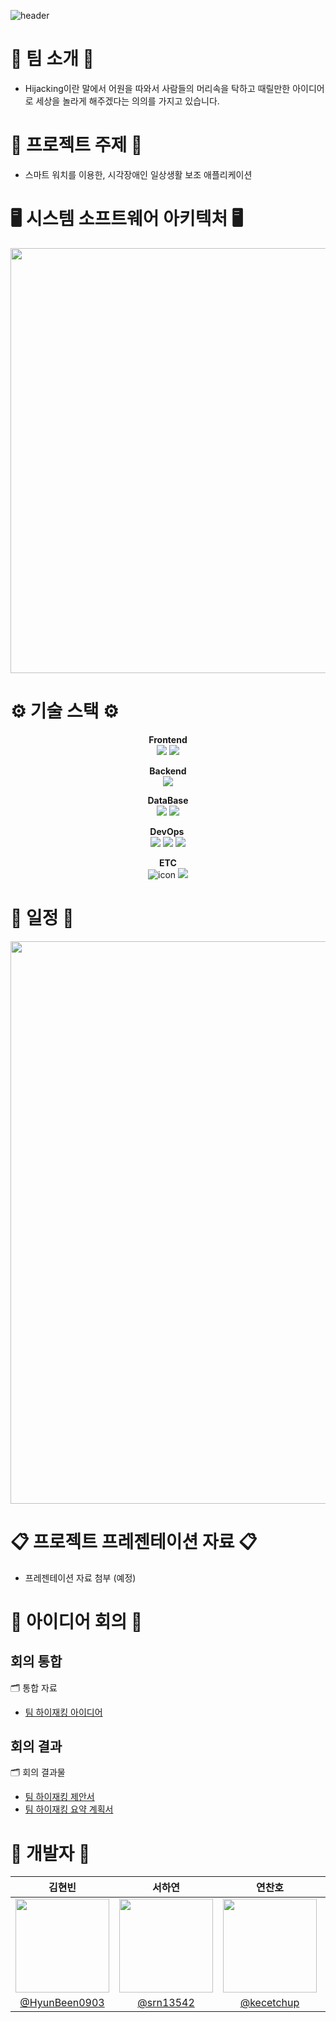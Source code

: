 ![header](https://capsule-render.vercel.app/api?type=waving&color=0&text=TeamHijacking)
# 🔫  팀 소개 🔫
 * Hijacking이란 말에서 어원을 따와서 사람들의 머리속을 탁하고 때릴만한 아이디어로 세상을 놀라게 해주겠다는 의의를 가지고 있습니다.
# 🚩 프로젝트 주제 🚩
 * 스마트 워치를 이용한, 시각장애인 일상생활 보조 애플리케이션
# 🖥 시스템 소프트웨어 아키텍처 🖥
<p align="center">
<img width="680" src = "https://github.com/user-attachments/assets/656a2ebb-ea70-41cb-acb7-3caef437a1bf">
</p>

# ⚙ 기술 스택 ⚙

<p align = "center">
 <strong> Frontend </strong><br>
<img src = "https://img.shields.io/badge/Kotlin-0095D5?&style=for-the-badge&logo=kotlin&logoColor=white">
  <img src="https://img.shields.io/badge/java-007396?style=for-the-badge&logo=java&logoColor=white"> 
</p>

<p align = "center">
 <strong> Backend </strong><br>
<img src = "https://img.shields.io/badge/spring-6DB33F?style=for-the-badge&logo=spring&logoColor=white"> 
</p>

<p align = "center">
 <strong> DataBase </strong><br>
 <img src = "https://img.shields.io/badge/MySQL-4479A1?&style=for-the-badge&logo=MySQL&logoColor=black">
 <img src="https://img.shields.io/badge/Amazon RDS-527FFF?style=for-the-badge&logo=Amazon RDS&logoColor=white">
</p>

 
<p align="center">
<strong> DevOps <br></strong>
<img src="https://img.shields.io/badge/docker-2496ED?style=for-the-badge&logo=docker&logoColor=white">  <img src="https://img.shields.io/badge/githubactions-2088FF?style=for-the-badge&logo=githubactions&logoColor=white">  <img src="https://img.shields.io/badge/Amazon EC2-FF9900?style=for-the-badge&logo=Amazon EC2&logoColor=white">
</p>

<p align = "center">
 <strong> ETC </strong><br>
  <img src="https://img.shields.io/badge/figma-5B0BB5?style=for-the-badge&logo=figma&logoColor=white" alt="icon" />
  <img src="https://img.shields.io/badge/github-181717?style=for-the-badge&logo=github&logoColor=white">
  
</p>

# 📆 일정 📆
<p align="center">
<img width="900" src = "https://github.com/user-attachments/assets/80d9cc27-b99e-4c90-af78-ce7700aed50f"> <br>
</p>
  
# 📋 프로젝트 프레젠테이션 자료 📋
 * 프레젠테이션 자료 첨부 (예정)

# 📌 아이디어 회의 📌

## 회의 통합
 🗂 통합 자료
- <a href = "https://drive.google.com/file/d/1PWDy0bk7yWFf5zSxnszCO37uCx1hHFtU/view?usp=sharing">팀 하이재킹 아이디어</a>

## 회의 결과
 🗂 회의 결과물
- <a href = "https://drive.google.com/file/d/176_STpg_pBsIT_EmeeFJf_z5qdy2MSUh/view?usp=sharing">팀 하이재킹 제안서</a>
- <a href = "https://drive.google.com/file/d/14pNoPenm9NCOFus4_Id3Xb9OWA8gTNcc/view?usp=sharing">팀 하이재킹 요약 계획서</a>

# 🚥 개발자 🚥
**김현빈** | **서하연** | **연찬호** | **김의연**
:------: | :-------: | :-------: | :------: 
<img src="https://avatars.githubusercontent.com/u/134044125?s=64&v=4" width="150" height="150"/> | <img src="https://avatars.githubusercontent.com/u/67358565?v=4" width="150" height="150"/> | <img src="https://avatars.githubusercontent.com/u/133322979?v=4" width="150" height="150"/> | <img src="https://avatars.githubusercontent.com/u/150454163?v=4" width="150" height="150"/>
[@HyunBeen0903](https://github.com/HyunBeen0903) | [@srn13542](https://github.com/srn13542) | [@kecetchup](https://github.com/kecetchup) | [@Ret751](https://github.com/Ret751)

